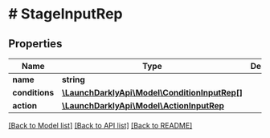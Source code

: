 # # StageInputRep

## Properties

Name | Type | Description | Notes
------------ | ------------- | ------------- | -------------
**name** | **string** |  | [optional]
**conditions** | [**\LaunchDarklyApi\Model\ConditionInputRep[]**](ConditionInputRep.md) |  | [optional]
**action** | [**\LaunchDarklyApi\Model\ActionInputRep**](ActionInputRep.md) |  | [optional]

[[Back to Model list]](../../README.md#models) [[Back to API list]](../../README.md#endpoints) [[Back to README]](../../README.md)
